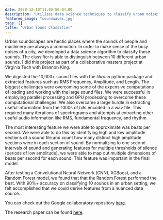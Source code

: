 ```yaml
---
date: 2020-12-10T11:00:59-04:00
description: "Utilizes data science techniques to classify urban noises into 10 distinct sounds including a jackhammer, music, and sirens."
featured_image: "soundwaves.jpg"
tags: []
title: "Urban Sound Classifier"
---
```


Urban soundscapes are hectic places where the sounds of people and machinery are always a commotion. In order to make sense of the busy noises of a city, we developed a data science algorithm to classify these sounds. The classifier is able to distinguish between 10 different urban sounds. I did this project as part of a collaborative masters project at Virginia Tech with Brannon King.

We digested the 10,000+ sound files with the _librosa_ python package and extracted features such as RMS Frequency, Amplitude, and Length. The biggest challenges were overcoming some of the expensive computations of loading and working with the large sound files. We were successful in employing parallel processing and GPU processing to overcome these computational challenges. We also overcame a large hurdle in extracting useful information from the 1000s of bits encoded in a wav file. This required many iterations of spectrograms and attempts at extracting other useful audio information like RMS, fundamental frequency, and rhythm.

The most interesting feature we were able to approximate was beats per second. We were able to do this by identifying high and low amplitude sections of a sound file and count how many distinct high amplitude sections were in each section of sound. By normalizing to one second intervals of sound and generating features for multiple thresholds of silence (periods of low amplitude), we were able to map out multiple dimensions of beats per second for each sound. This feature was important in the final model.

After testing a Convolutional Neural Network (CNN), XGBoost, and a Random Forest model, we found that that the Random Forest performed the best. With 90%+ accuracy on classifying 10 sounds in an urban setting, we felt accomplished that we could derive features from a nuanced data source.

You can check out the Google collaboratory repository [here](https://colab.research.google.com/drive/1-4FxVwCUWGg-J6Cvd_L9ymcLZof1dILO?usp=sharing).

The research paper can be found [here](https://drive.google.com/file/d/1Al7MePm7sUYMoe0tUkQT-xoUxHIXTvfn/view?usp=sharing).
